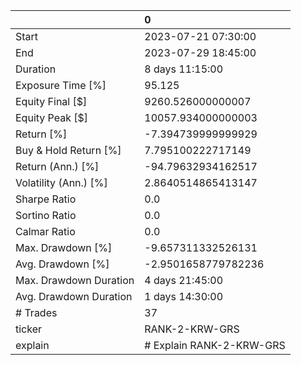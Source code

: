 |                        | 0                        |
|:-----------------------|:-------------------------|
| Start                  | 2023-07-21 07:30:00      |
| End                    | 2023-07-29 18:45:00      |
| Duration               | 8 days 11:15:00          |
| Exposure Time [%]      | 95.125                   |
| Equity Final [$]       | 9260.526000000007        |
| Equity Peak [$]        | 10057.934000000003       |
| Return [%]             | -7.394739999999929       |
| Buy & Hold Return [%]  | 7.795100222717149        |
| Return (Ann.) [%]      | -94.79632934162517       |
| Volatility (Ann.) [%]  | 2.8640514865413147       |
| Sharpe Ratio           | 0.0                      |
| Sortino Ratio          | 0.0                      |
| Calmar Ratio           | 0.0                      |
| Max. Drawdown [%]      | -9.657311332526131       |
| Avg. Drawdown [%]      | -2.9501658779782236      |
| Max. Drawdown Duration | 4 days 21:45:00          |
| Avg. Drawdown Duration | 1 days 14:30:00          |
| # Trades               | 37                       |
| ticker                 | RANK-2-KRW-GRS           |
| explain                | # Explain RANK-2-KRW-GRS |